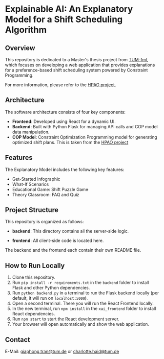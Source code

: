 # Explainable AI: An Explanatory Model for a Shift Scheduling Algorithm

## Overview

This repository is dedicated to a Master's thesis project from [TUM-fml](https://www.mec.ed.tum.de/en/fml/cover-page/), which focuses on developing a web application that provides explanations for a preference-based shift scheduling system powered by Constraint Programming.

For more information, please refer to the [HPAO project](https://www.mec.ed.tum.de/en/fml/forschung/2022/hpao-a-human-prefrerence-aware-optimization-system/).


## Architecture

The software architecture consists of four key components:

- **Frontend**: Developed using React for a dynamic UI.
- **Backend**: Built with Python Flask for managing API calls and COP model data manipulation.
- **COP Model**: Constraint Optimization Programming model for generating optimized shift plans. This is taken from the [HPAO project](https://www.mec.ed.tum.de/en/fml/forschung/2022/hpao-a-human-prefrerence-aware-optimization-system/)

## Features

The Explanatory Model includes the following key features:

- Get-Started Infographic
- What-If Scenarios
- Educational Game: Shift Puzzle Game
- Theory Classroom: FAQ and Quiz

## Project Structure

This repository is organized as follows:

- **backend**: This directory contains all the server-side logic.

- **frontend**: All client-side code is located here.

The backend and the frontend each contain their own README file.

## How to Run Locally

1. Clone this repository.
2. Run `pip install -r requirements.txt` in the `backend` folder to install Flask and other Python dependencies.
3. Run `python backend.py` in a terminal to run the Flask backend locally (per default, it will run on `localhost:5000`).
4. Open a second terminal. There you will run the React Frontend locally.
5. In the new terminal, run `npm install` in the `xai_frontend` folder to install React dependencies.
6. Run `npm start` to start the React development server.
7. Your browser will open automatically and show the web application.

## Contact

E-Mail: giaphong.tran@tum.de or charlotte.haid@tum.de